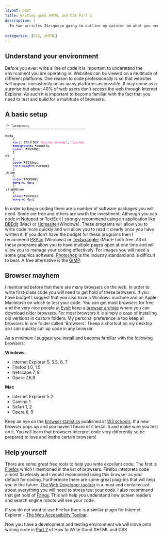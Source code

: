 ```yaml
--- 
layout: post
title: Writing good XHTML and CSS Part 1
description: |
  In two articles I&rsquo;m going to outline my opinion on what you need to understand and write high quality XTHML and CSS. The articles will focus on producing code that stands up to the rigors of the web and future proofs code. The articles are aimed at coders starting out and looking to get to grips with writing professional front end code. Of course if you don&rsquo;t agree with something the comments box is there for you to add your opinion. In part 1 I&rsquo;m going to look at what you need to get off the ground. 

categories: [CSS, XHTML]
---
```

## Understand your environment

Before you even write a line of code it is important to understand the environment you are operating in. Websites can be viewed on a multitude of different platforms. One reason to code professionally is so that websites will appear consistently on as many platforms as possible. It may come as a surprise but about 40% of web users don’t access the web through Internet Explorer. As such it is important to become familiar with the fact that you need to test and build for a multitude of browsers.

## A basic setup

![Screenshot from BBEdit][1]

In order to begin coding there are a number of software packages you will need. Some are free and others are worth the investment. Although you can code in Notepad or TextEdit I strongly recommend using an application like [BBEdit][2] (Mac) or [Homesite][3] (Windows). These programs will allow you to write code more quickly and will allow you to read it clearly once you have written it. If you don’t have the budget for these programs then I recommend [PSPad][4] (Windows) or [Textwrangler][5] (Mac)- both free. All of these programs allow you to have multiple pages open at one time and will allow you to manage your coding effectively. For images you will need a some graphics software. [Photoshop][6] is the industry standard and is difficult to beat. A free alternative is the [GIMP][7]. 

## Browser mayhem

I mentioned before that there are many browsers on the web. In order to write first-class code you will need to get hold of these browsers. If you have budget I suggest that you also have a Windows machine and an Apple Macintosh on which to test your code. You can get most browsers for free and the very nice people at [Evolt][8] keep a [browser archive][9] where you can download older browsers. For most browsers it is simply a case of installing old versions in custom folders. My personal preference is too keep all browsers in one folder called 'Browsers'. I keep a shortcut on my desktop so I can quickly call up code in any browser. 

As a minimum I suggest you install and become familiar with the following browsers:

**Windows**

*   Internet Explorer 5, 5.5, 6, 7
*   Firefox 1.0, 1.5
*   Netscape 7, 8
*   Opera 7,8,9

**Mac** 

*   Internet Explorer 5.2
*   Camino 1
*   Safari 1, 2
*   Opera 8, 9

Keep an eye on the [browser statistics][10] published at [W3 schools][11]. If a new browser pops up and you haven’t heard of it install it and make sure you test on it. You will learn that browsers interpret code very differently so be prepared to love and loathe certain browsers!

## Help yourself

There are some great free tools to help you write excellent code. The first is [Firefox][12] which I mentioned in the list of browsers. Firefox interprets code almost flawlessly and I would recommend using this browser as your default for coding. Furthermore there are some great plug-ins that will help you in the future. [The Web Developer toolbar][13] is a must and contains just about everything you will need to stress test your code. I also recommend that get hold of [Fangs][14]. This will help you understand how screen readers and search engine robots will see your code.

If you do not want to use Firefox there is a similar plugin for Internet Explorer - [The Web Accessibility Toolbar][15]. 

Now you have a development and testing environment we will move onto writing code in [Part 2][16] of How to Write Good XHTML and CSS

 [1]: /images/articles/bbedit.png
 [2]: http://www.barebones.com/products/bbedit/
 [3]: http://www.adobe.com/products/homesite/
 [4]: http://www.pspad.com/
 [5]: http://www.barebones.com/products/textwrangler/
 [6]: http://www.adobe.com/products/photoshop/
 [7]: http://www.gimp.org/
 [8]: http://www.evolt.org/
 [9]: http://browsers.evolt.org/
 [10]: http://www.w3schools.com/browsers/browsers_stats.asp
 [11]: http://www.w3schools.com
 [12]: http://www.mozilla.com/firefox/
 [13]: https://addons.mozilla.org/firefox/60/
 [14]: https://addons.mozilla.org/firefox/402/
 [15]: http://www.visionaustralia.org.au/ais/toolbar/
 [16]: /journal/writing_good_xhtml_and_css_part_2/
